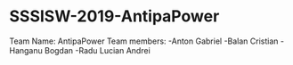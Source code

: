 # SSSISW-2019-AntipaPower
Team Name: AntipaPower
Team members: -Anton Gabriel
              -Balan Cristian
              -Hanganu Bogdan
              -Radu Lucian Andrei
